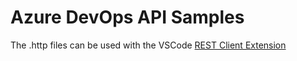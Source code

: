 # Azure DevOps API Samples

The .http files can be used with the VSCode [REST Client Extension](https://marketplace.visualstudio.com/items?itemName=humao.rest-client)